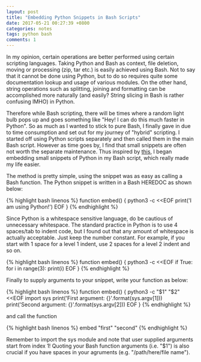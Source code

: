 ```yaml
---
layout: post
title: "Embedding Python Snippets in Bash Scripts"
date: 2017-05-21 00:27:39 +0800
categories: notes
tags: python bash
comments: 1
---
```


In my opinion, certain operations are better performed using certain scripting languages. Taking Python and Bash as context, file deletion, moving or processing (zip, tar etc.) is easily achieved using Bash. Not to say that it cannot be done using Python, but to do so requires quite some documentation lookup and usage of various modules. On the other hand, string operations such as splitting, joining and formatting can be accomplished more naturally (and easily? String slicing in Bash is rather confusing IMHO) in Python.

Therefore while Bash scripting, there will be times where a random light bulb pops up and goes something like "Hey! I can do this much faster in Python". So as much as I wanted to stick to pure Bash, I finally gave in due to time consumption and set out for my journey of "hybrid" scripting. I started off using Python scripts separately and then called them in the main Bash script. However as time goes by, I find that small snippets are often not worth the separate maintenance. Thus inspired by [this](http://bhfsteve.blogspot.my/2014/07/embedding-python-in-bash-scripts.html), I began embedding small snippets of Python in my Bash script, which really made my life easier.

The method is pretty simple, using the snippet was as easy as calling a Bash function. The Python snippet is written in a Bash HEREDOC as shown below:

{% highlight bash linenos %}
function embed() {
python3 -c <<EOF
print('I am using Python!')
EOF
}
{% endhighlight %}

Since Python is a whitespace sensitive language, do be cautious of unnecessary whitespace. The standard practice in Python is to use 4 spaces/tab to indent code, but I found out that any amount of whitespace is actually acceptable. Just keep the number constant. For example, if you start with 1 space for a level 1 indent, use 2 spaces for a level 2 indent and so on.

{% highlight bash linenos %}
function embed() {
python3 -c <<EOF
if True:
 for i in range(3):
  print(i)
EOF
}
{% endhighlight %}

Finally to supply arguments to your snippet, write your function as below:

{% highlight bash linenos %}
function embed() {
python3 -c "$1" "$2" <<EOF
import sys
print('First argument: {}'.format(sys.argv[1]))
print('Second argument: {}'.format(sys.argv[2]))
EOF
}
{% endhighlight %}

and call the function

{% highlight bash linenos %}
embed "first" "second"
{% endhighlight %}

Remember to import the sys module and note that user supplied arguments start from index 1! Quoting your Bash function arguments (i.e. "$1") is also crucial if you have spaces in your agruments (e.g. "/path/here/file name").
